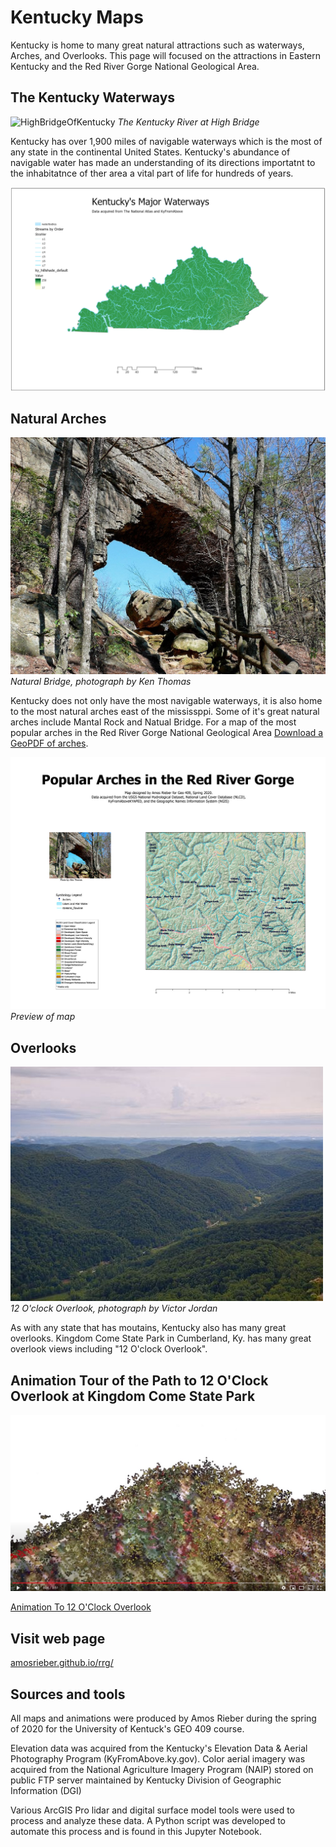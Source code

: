 # Kentucky Maps

Kentucky is home to many great natural attractions such as waterways, Arches, and Overlooks.  This page will focused on the attractions in Eastern Kentucky and the Red River Gorge National Geological Area.

## The Kentucky Waterways

![HighBridgeOfKentucky](HighBridgeOfKentucky.jpg) 
*The Kentucky River at High Bridge*

Kentucky has over 1,900 miles of navigable waterways which is the most of any state in the continental United States. Kentucky's abundance of navigable water has made an understanding of its directions importatnt to the inhabitatnce of ther area a vital part of life for hundreds of years.   

![KyWaterwaysMap](KyWaterwaysMap.jpg)

## Natural Arches
![Natural Bridge Arch](natural-bridge.jpg)     
 *Natural Bridge, photograph by Ken Thomas*

Kentucky does not only have the most navigable waterways, it is also home to the most natural arches east of the mississppi.  Some of it's great natural arches include Mantal Rock and Natual Bridge.  For a map of the most popular arches in the Red River Gorge  National Geological Area 
[Download a GeoPDF of arches](basemap/rrg.pdf).


![Preview of map](basemap/rrg.jpg)      
*Preview of map*

## Overlooks 
![12O'clockOverlook](12O'clockOverlook.jpg) 
*12 O'clock Overlook, photograph by Victor Jordan*

As with any state that has moutains, Kentucky also has many great overlooks. Kingdom Come State Park in Cumberland, Ky. has many great overlook views including "12 O'clock Overlook". 
## Animation Tour of the Path to 12 O'Clock Overlook at Kingdom Come State Park

![Watch Video](video.jpg)

[Animation To 12 O'Clock Overlook](https://youtu.be/W0gAwp6gSCE)

 ## Visit web page

 [amosrieber.github.io/rrg/](https://amosrieber.github.io/rrg/)

## Sources and tools
All maps and animations were produced by Amos Rieber during the spring of 2020 for the University of Kentuck's GEO 409 course.  

Elevation data was acquired from the Kentucky's Elevation Data & Aerial Photography Program (KyFromAbove.ky.gov). Color aerial imagery was acquired from the National Agriculture Imagery Program (NAIP) stored on public FTP server maintained by Kentucky Division of Geographic Information (DGI)

Various ArcGIS Pro lidar and digital surface model tools were used to process and analyze these data. A Python script was developed to automate this process and is found in this Jupyter Notebook.